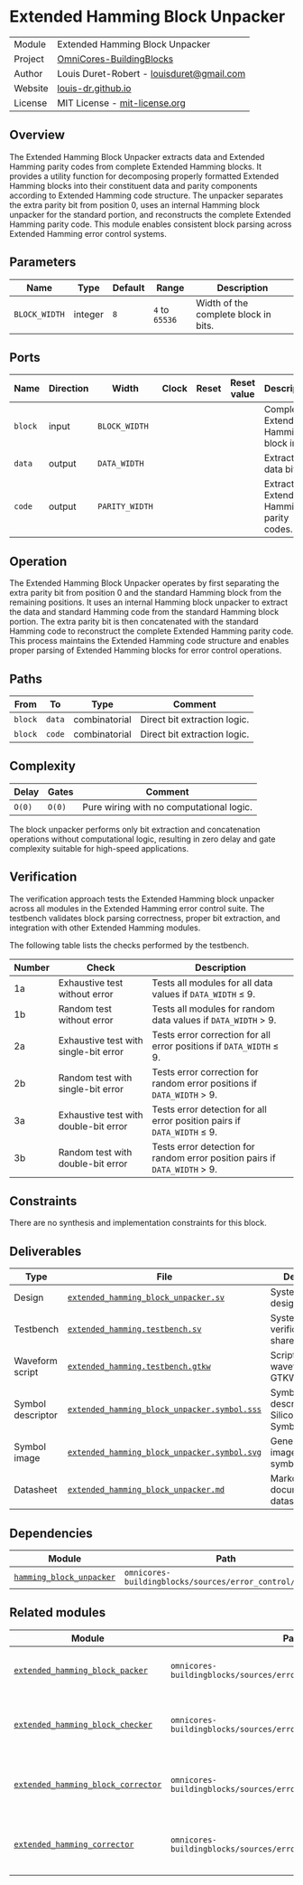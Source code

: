 # Extended Hamming Block Unpacker

|         |                                                                                  |
| ------- | -------------------------------------------------------------------------------- |
| Module  | Extended Hamming Block Unpacker                                                  |
| Project | [OmniCores-BuildingBlocks](https://github.com/Louis-DR/OmniCores-BuildingBlocks) |
| Author  | Louis Duret-Robert - [louisduret@gmail.com](mailto:louisduret@gmail.com)         |
| Website | [louis-dr.github.io](https://louis-dr.github.io)                                 |
| License | MIT License - [mit-license.org](https://mit-license.org)                         |

## Overview

The Extended Hamming Block Unpacker extracts data and Extended Hamming parity codes from complete Extended Hamming blocks. It provides a utility function for decomposing properly formatted Extended Hamming blocks into their constituent data and parity components according to Extended Hamming code structure. The unpacker separates the extra parity bit from position 0, uses an internal Hamming block unpacker for the standard portion, and reconstructs the complete Extended Hamming parity code. This module enables consistent block parsing across Extended Hamming error control systems.

## Parameters

| Name          | Type    | Default | Range          | Description                          |
| ------------- | ------- | ------- | -------------- | ------------------------------------ |
| `BLOCK_WIDTH` | integer | `8`     | `4` to `65536` | Width of the complete block in bits. |

## Ports

| Name    | Direction | Width          | Clock | Reset | Reset value | Description                              |
| ------- | --------- | -------------- | ----- | ----- | ----------- | ---------------------------------------- |
| `block` | input     | `BLOCK_WIDTH`  |       |       |             | Complete Extended Hamming block input.   |
| `data`  | output    | `DATA_WIDTH`   |       |       |             | Extracted data bits.                     |
| `code`  | output    | `PARITY_WIDTH` |       |       |             | Extracted Extended Hamming parity codes. |

## Operation

The Extended Hamming Block Unpacker operates by first separating the extra parity bit from position 0 and the standard Hamming block from the remaining positions. It uses an internal Hamming block unpacker to extract the data and standard Hamming code from the standard Hamming block portion. The extra parity bit is then concatenated with the standard Hamming code to reconstruct the complete Extended Hamming parity code. This process maintains the Extended Hamming code structure and enables proper parsing of Extended Hamming blocks for error control operations.

## Paths

| From    | To     | Type          | Comment                      |
| ------- | ------ | ------------- | ---------------------------- |
| `block` | `data` | combinatorial | Direct bit extraction logic. |
| `block` | `code` | combinatorial | Direct bit extraction logic. |

## Complexity

| Delay  | Gates  | Comment                                  |
| ------ | ------ | ---------------------------------------- |
| `O(0)` | `O(0)` | Pure wiring with no computational logic. |

The block unpacker performs only bit extraction and concatenation operations without computational logic, resulting in zero delay and gate complexity suitable for high-speed applications.

## Verification

The verification approach tests the Extended Hamming block unpacker across all modules in the Extended Hamming error control suite. The testbench validates block parsing correctness, proper bit extraction, and integration with other Extended Hamming modules.

The following table lists the checks performed by the testbench.

| Number | Check                                 | Description                                                                |
| ------ | ------------------------------------- | -------------------------------------------------------------------------- |
| 1a     | Exhaustive test without error         | Tests all modules for all data values if `DATA_WIDTH` ≤ 9.                 |
| 1b     | Random test without error             | Tests all modules for random data values if `DATA_WIDTH` > 9.              |
| 2a     | Exhaustive test with single-bit error | Tests error correction for all error positions if `DATA_WIDTH` ≤ 9.        |
| 2b     | Random test with single-bit error     | Tests error correction for random error positions if `DATA_WIDTH` > 9.     |
| 3a     | Exhaustive test with double-bit error | Tests error detection for all error position pairs if `DATA_WIDTH` ≤ 9.    |
| 3b     | Random test with double-bit error     | Tests error detection for random error position pairs if `DATA_WIDTH` > 9. |

## Constraints

There are no synthesis and implementation constraints for this block.

## Deliverables

| Type              | File                                                                                       | Description                                         |
| ----------------- | ------------------------------------------------------------------------------------------ | --------------------------------------------------- |
| Design            | [`extended_hamming_block_unpacker.sv`](extended_hamming_block_unpacker.sv)                 | SystemVerilog design.                               |
| Testbench         | [`extended_hamming.testbench.sv`](extended_hamming.testbench.sv)                           | SystemVerilog verification shared testbench.        |
| Waveform script   | [`extended_hamming.testbench.gtkw`](extended_hamming.testbench.gtkw)                       | Script to load the waveforms in GTKWave.            |
| Symbol descriptor | [`extended_hamming_block_unpacker.symbol.sss`](extended_hamming_block_unpacker.symbol.sss) | Symbol descriptor for SiliconSuite-SymbolGenerator. |
| Symbol image      | [`extended_hamming_block_unpacker.symbol.svg`](extended_hamming_block_unpacker.symbol.svg) | Generated vector image of the symbol.               |
| Datasheet         | [`extended_hamming_block_unpacker.md`](extended_hamming_block_unpacker.md)                 | Markdown documentation datasheet.                   |

## Dependencies

| Module                                                           | Path                                                     | Comment |
| ---------------------------------------------------------------- | -------------------------------------------------------- | ------- |
| [`hamming_block_unpacker`](../hamming/hamming_block_unpacker.md) | `omnicores-buildingblocks/sources/error_control/hamming` |         |

## Related modules

| Module                                                                    | Path                                                              | Comment                                   |
| ------------------------------------------------------------------------- | ----------------------------------------------------------------- | ----------------------------------------- |
| [`extended_hamming_block_packer`](extended_hamming_block_packer.md)       | `omnicores-buildingblocks/sources/error_control/extended_hamming` | Inverse operation for block formation.    |
| [`extended_hamming_block_checker`](extended_hamming_block_checker.md)     | `omnicores-buildingblocks/sources/error_control/extended_hamming` | Uses block unpacker for error checking.   |
| [`extended_hamming_block_corrector`](extended_hamming_block_corrector.md) | `omnicores-buildingblocks/sources/error_control/extended_hamming` | Uses block unpacker for error correction. |
| [`extended_hamming_corrector`](extended_hamming_corrector.md)             | `omnicores-buildingblocks/sources/error_control/extended_hamming` | Uses block unpacker for data extraction.  |
